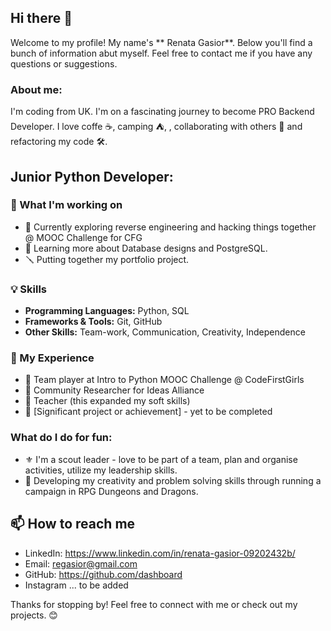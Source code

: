 ## Hi there 👋
Welcome to my profile!
My name's ** Renata Gasior**. Below you'll find a bunch of information abut myself. 
Feel free to contact me if you have any questions or suggestions.

### About me:
I'm coding from UK. I'm on a fascinating journey to become PRO Backend Developer. 
I love coffe ☕, camping ⛺,  , collaborating with others 💫 and refactoring my code 🛠️. 

## Junior Python Developer:

### 🚀 What I'm working on

- 🔭 Currently exploring reverse engineering and hacking things together @ MOOC Challenge for CFG
- 🌱 Learning more about Database designs and PostgreSQL.
- 🪛 Putting together my portfolio project.
  
### 💡 Skills

- **Programming Languages:** Python, SQL
- **Frameworks & Tools:** Git, GitHub
- **Other Skills:** Team-work, Communication, Creativity, Independence

### 💼 My Experience

- 🧩 Team player at Intro to Python MOOC Challenge @ CodeFirstGirls 
- 🔎 Community Researcher for Ideas Alliance
- 📝 Teacher (this expanded my soft skills)
- 🎯 [Significant project or achievement] - yet to be completed 

### What do I do for fun:
- ⚜️ I'm a scout leader - love to be part of a team, plan and organise activities, utilize my leadership skills. 
- 🎲 Developing my creativity and problem solving skills through running a campaign in RPG Dungeons and Dragons.

## 📫 How to reach me

- LinkedIn: https://www.linkedin.com/in/renata-gasior-09202432b/
- Email: regasior@gmail.com
- GitHub: https://github.com/dashboard
- Instagram ... to be added

Thanks for stopping by! Feel free to connect with me or check out my projects. 😊

<!--
I specialize in [Your Specialization or Field], and I love [something you're passionate about in your work, e.g., "building innovative solutions," "solving complex problems," etc.].

- 🔭 I’m currently working on ...
-  I’m currently learning ...
- 👯 I’m looking to collaborate on ...
- 🤔 I’m looking for help with ...
- 💬 Ask me about ...
- 📫 How to reach me: ...
- 😄 Pronouns: ...
- ⚡ Fun fact: ...
- 🪄 ..
- 🌹 ..
- ..   💡🔜🧭🐉🦖📌🐦‍🔥🐧🧪📝📅📋📊🏕. -->





  
